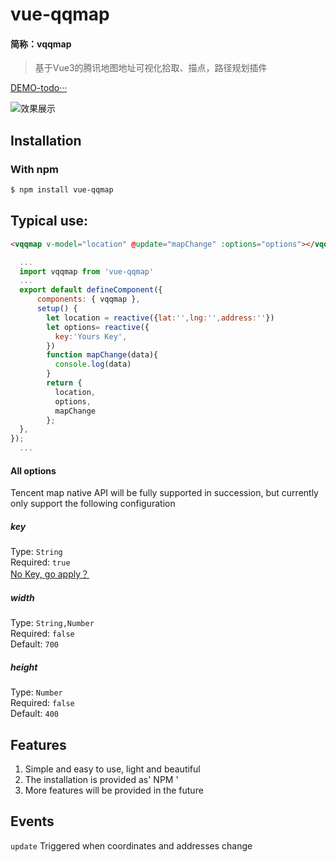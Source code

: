 # vue-qqmap

#### 简称：vqqmap

> 基于Vue3的腾讯地图地址可视化拾取、描点，路径规划插件<br>

[DEMO-todo···](https://blog.only1314.cn/)

![效果展示](https://static.only1314.cn/public/images/vqqmap-demo.jpg "效果展示")

## Installation
### With npm
``` bash
$ npm install vue-qqmap
```

## Typical use:
``` html
<vqqmap v-model="location" @update="mapChange" :options="options"></vqqmap>
```
``` js
  ...
  import vqqmap from 'vue-qqmap'
  ...
  export default defineComponent({
      components: { vqqmap },
      setup() {
        let location = reactive({lat:'',lng:'',address:''})
        let options= reactive({
          key:'Yours Key',
        })
        function mapChange(data){
          console.log(data)
        }
        return {
          location,
          options,
          mapChange
        };
  },
});
  ...
```
#### All options
Tencent map native API will be fully supported in succession, but currently only support the following configuration
##### key
Type: `String`<br>
Required: `true`<br>
[No Key, go apply？](https://lbs.qq.com/)

##### width
Type: `String,Number`<br>
Required: `false`<br>
Default: `700`<br>

##### height
Type: `Number`<br>
Required: `false`<br>
Default: `400`<br>

## Features
1. Simple and easy to use, light and beautiful
2. The installation is provided as' NPM '
3. More features will be provided in the future


## Events
`update` Triggered when coordinates and addresses change

